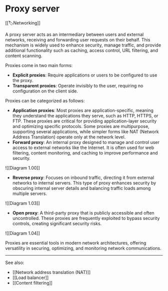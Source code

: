
# Proxy server

[[🏷️Networking]]

A proxy server acts as an intermediary between users and external networks, receiving and forwarding user requests on their behalf. This mechanism is widely used to enhance security, manage traffic, and provide additional functionality such as caching, access control, URL filtering, and content scanning.

Proxies come in two main forms:

- **Explicit proxies**: Require applications or users to be configured to use the proxy.
- **Transparent proxies**: Operate invisibly to the user, requiring no configuration on the client side.

Proxies can be categorized as follows:

- **Application proxies**: Most proxies are application-specific, meaning they understand the applications they serve, such as HTTP, HTTPS, or FTP. These proxies are critical for providing application-layer security and optimizing specific protocols. Some proxies are multipurpose, supporting several applications, while simpler forms like NAT (Network Address Translation) operate only at the network level.
- **Forward proxy**: An internal proxy designed to manage and control user access to external networks like the Internet. It is often used for web filtering, content monitoring, and caching to improve performance and security.

![[Diagram 1.00]]

- **Reverse proxy**: Focuses on inbound traffic, directing it from external networks to internal servers. This type of proxy enhances security by obscuring internal server details and balancing traffic loads among multiple servers.

![[Diagram 1.03]]

- **Open proxy**: A third-party proxy that is publicly accessible and often uncontrolled. These proxies are frequently exploited to bypass security controls, creating significant security risks.

![[Diagram 1.04]]

Proxies are essential tools in modern network architectures, offering versatility in securing, optimizing, and monitoring network communications.

---

See also:

- [[Network address translation (NAT)]]
- [[Load balancer]]
- [[Content filtering]]